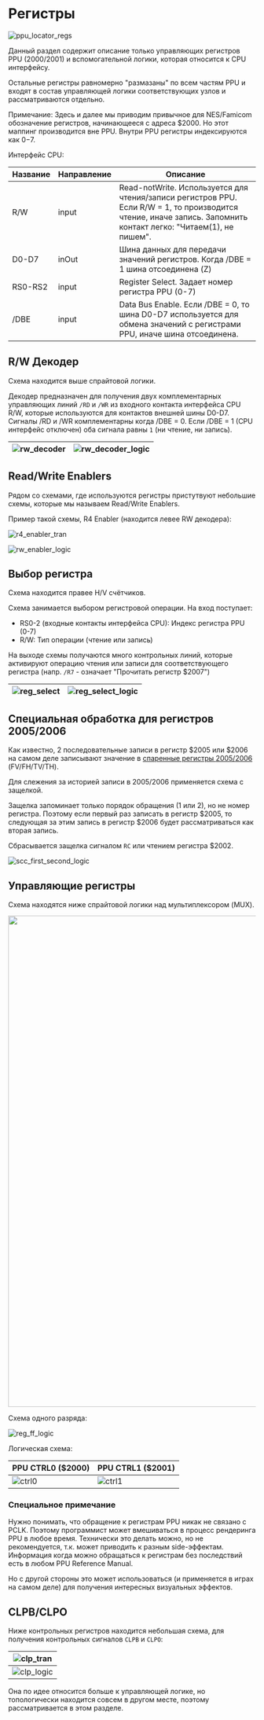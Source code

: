 # Регистры

![ppu_locator_regs](/BreakingNESWiki/imgstore/ppu/ppu_locator_regs.jpg)

Данный раздел содержит описание только управляющих регистров PPU ($2000/$2001) и вспомогательной логики, которая относится к CPU интерфейсу.

Остальные регистры равномерно "размазаны" по всем частям PPU и входят в состав управляющей логики соответствующих узлов и рассматриваются отдельно.

Примечание: Здесь и далее мы приводим привычное для NES/Famicom обозначение регистров, начинающееся с адреса $2000. Но этот маппинг производится вне PPU. Внутри PPU регистры индексируются как $0-$7.

Интерфейс CPU:

|Название|Направление|Описание|
|---|---|---|
|R/W|input|Read-notWrite. Используется для чтения/записи регистров PPU. Если R/W = 1, то производится чтение, иначе запись. Запомнить контакт легко: "Читаем(1), не пишем".|
|D0-D7|inOut|Шина данных для передачи значений регистров. Когда /DBE = 1 шина отсоединена (Z)|
|RS0-RS2|input|Register Select. Задает номер регистра PPU (0-7)|
|/DBE|input|Data Bus Enable. Если /DBE = 0, то шина D0-D7 используется для обмена значений с регистрами PPU, иначе шина отсоединена.|

## R/W Декодер

Схема находится выше спрайтовой логики.

Декодер предназначен для получения двух комплементарных управляющих линий `/RD` и `/WR` из входного контакта интерфейса CPU R/W, которые используются для контактов внешней шины D0-D7. Сигналы /RD и /WR комплементарны когда /DBE = 0. Если /DBE = 1 (CPU интерфейс отключен) оба сигнала равны `1` (ни чтение, ни запись).

|![rw_decoder](/BreakingNESWiki/imgstore/ppu/rw_decoder.jpg)|![rw_decoder_logic](/BreakingNESWiki/imgstore/ppu/rw_decoder_logic.jpg)|
|---|---|

## Read/Write Enablers

Рядом со схемами, где используются регистры пристутвуют небольшие схемы, которые мы называем Read/Write Enablers.

Пример такой схемы, R4 Enabler (находится левее RW декодера):

![r4_enabler_tran](/BreakingNESWiki/imgstore/ppu/r4_enabler_tran.jpg)

![rw_enabler_logic](/BreakingNESWiki/imgstore/ppu/rw_enabler_logic.jpg)

## Выбор регистра

Схема находится правее H/V счётчиков.

Схема занимается выбором регистровой операции. На вход поступает:
- RS0-2 (входные контакты интерфейса CPU): Индекс регистра PPU (0-7)
- R/W: Тип операции (чтение или запись)

На выходе схемы получаются много контрольных линий, которые активируют операцию чтения или записи для соответствующего регистра (напр. `/R7` - означает "Прочитать регистр $2007")

|![reg_select](/BreakingNESWiki/imgstore/ppu/reg_select.jpg)|![reg_select_logic](/BreakingNESWiki/imgstore/ppu/reg_select_logic.jpg)|
|---|---|

## Специальная обработка для регистров $2005/$2006

Как известно, 2 последовательные записи в регистр $2005 или $2006 на самом деле записывают значение в [спаренные регистры $2005/$2006](scroll_regs.md) (FV/FH/TV/TH).

Для слежения за историей записи в $2005/$2006 применяется схема с защелкой.

Защелка запоминает только порядок обращения (1 или 2), но не номер регистра. Поэтому если первый раз записать в регистр $2005, то следующая за этим запись в регистр $2006 будет рассматриваться как вторая запись.

Сбрасывается защелка сигналом `RC` или чтением регистра $2002.

![scc_first_second_logic](/BreakingNESWiki/imgstore/ppu/scc_first_second_logic.jpg)

## Управляющие регистры

Схема находятся ниже спрайтовой логики над мультиплексором (MUX).

<img src="/BreakingNESWiki/imgstore/ppu/control_regs.jpg" width="1000px">

Схема одного разряда:

![reg_ff_logic](/BreakingNESWiki/imgstore/ppu/reg_ff_logic.jpg)

Логическая схема:

|PPU CTRL0 ($2000)|PPU CTRL1 ($2001)|
|---|---|
|![ctrl0](/BreakingNESWiki/imgstore/ppu/ctrl0.jpg)|![ctrl1](/BreakingNESWiki/imgstore/ppu/ctrl1.jpg)|

### Специальное примечание

Нужно понимать, что обращение к регистрам PPU никак не связано с PCLK. Поэтому программист может вмешиваться в процесс рендеринга PPU в любое время.
Технически это делать можно, но не рекомендуется, т.к. может приводить к разным side-эффектам. Информация когда можно обращаться к регистрам без последствий есть в любом PPU Reference Manual.

Но с другой стороны это может использоваться (и применяется в играх на самом деле) для получения интересных визуальных эффектов.

## CLPB/CLPO

Ниже контрольных регистров находится небольшая схема, для получения контрольных сигналов `CLPB` и `CLPO`:

|![clp_tran](/BreakingNESWiki/imgstore/ppu/clp_tran.jpg)|
|---|
|![clp_logic](/BreakingNESWiki/imgstore/ppu/clp_logic.jpg)|

Она по идее относится больше к управляющей логике, но топологически находится совсем в другом месте, поэтому рассматривается в этом разделе.
